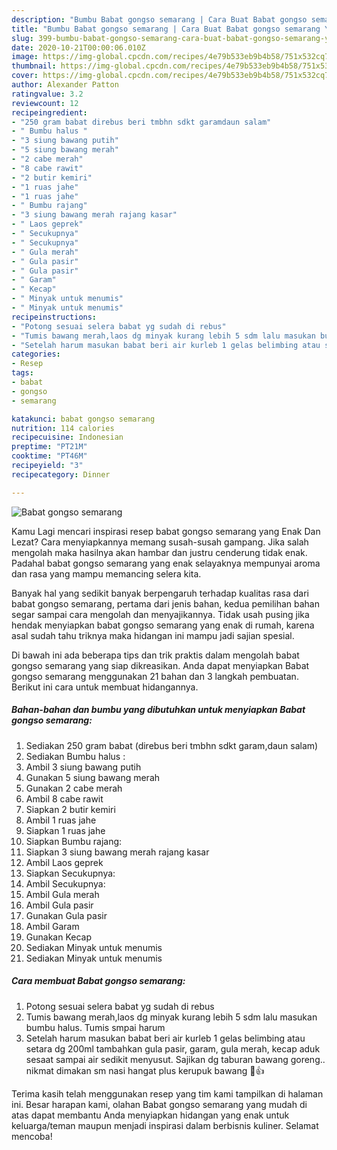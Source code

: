 ```yaml
---
description: "Bumbu Babat gongso semarang | Cara Buat Babat gongso semarang Yang Enak dan Simpel"
title: "Bumbu Babat gongso semarang | Cara Buat Babat gongso semarang Yang Enak dan Simpel"
slug: 399-bumbu-babat-gongso-semarang-cara-buat-babat-gongso-semarang-yang-enak-dan-simpel
date: 2020-10-21T00:00:06.010Z
image: https://img-global.cpcdn.com/recipes/4e79b533eb9b4b58/751x532cq70/babat-gongso-semarang-foto-resep-utama.jpg
thumbnail: https://img-global.cpcdn.com/recipes/4e79b533eb9b4b58/751x532cq70/babat-gongso-semarang-foto-resep-utama.jpg
cover: https://img-global.cpcdn.com/recipes/4e79b533eb9b4b58/751x532cq70/babat-gongso-semarang-foto-resep-utama.jpg
author: Alexander Patton
ratingvalue: 3.2
reviewcount: 12
recipeingredient:
- "250 gram babat direbus beri tmbhn sdkt garamdaun salam"
- " Bumbu halus "
- "3 siung bawang putih"
- "5 siung bawang merah"
- "2 cabe merah"
- "8 cabe rawit"
- "2 butir kemiri"
- "1 ruas jahe"
- "1 ruas jahe"
- " Bumbu rajang"
- "3 siung bawang merah rajang kasar"
- " Laos geprek"
- " Secukupnya"
- " Secukupnya"
- " Gula merah"
- " Gula pasir"
- " Gula pasir"
- " Garam"
- " Kecap"
- " Minyak untuk menumis"
- " Minyak untuk menumis"
recipeinstructions:
- "Potong sesuai selera babat yg sudah di rebus"
- "Tumis bawang merah,laos dg minyak kurang lebih 5 sdm lalu masukan bumbu halus. Tumis smpai harum"
- "Setelah harum masukan babat beri air kurleb 1 gelas belimbing atau setara dg 200ml tambahkan gula pasir, garam, gula merah, kecap aduk sesaat sampai air sedikit menyusut. Sajikan dg taburan bawang goreng.. nikmat dimakan sm nasi hangat plus kerupuk bawang 🤤👍"
categories:
- Resep
tags:
- babat
- gongso
- semarang

katakunci: babat gongso semarang 
nutrition: 114 calories
recipecuisine: Indonesian
preptime: "PT21M"
cooktime: "PT46M"
recipeyield: "3"
recipecategory: Dinner

---
```



![Babat gongso semarang](https://img-global.cpcdn.com/recipes/4e79b533eb9b4b58/751x532cq70/babat-gongso-semarang-foto-resep-utama.jpg)

Kamu Lagi mencari inspirasi resep babat gongso semarang yang Enak Dan Lezat? Cara menyiapkannya memang susah-susah gampang. Jika salah mengolah maka hasilnya akan hambar dan justru cenderung tidak enak. Padahal babat gongso semarang yang enak selayaknya mempunyai aroma dan rasa yang mampu memancing selera kita.



Banyak hal yang sedikit banyak berpengaruh terhadap kualitas rasa dari babat gongso semarang, pertama dari jenis bahan, kedua pemilihan bahan segar sampai cara mengolah dan menyajikannya. Tidak usah pusing jika hendak menyiapkan babat gongso semarang yang enak di rumah, karena asal sudah tahu triknya maka hidangan ini mampu jadi sajian spesial.


Di bawah ini ada beberapa tips dan trik praktis dalam mengolah babat gongso semarang yang siap dikreasikan. Anda dapat menyiapkan Babat gongso semarang menggunakan 21 bahan dan 3 langkah pembuatan. Berikut ini cara untuk membuat hidangannya.

<!--inarticleads1-->

##### Bahan-bahan dan bumbu yang dibutuhkan untuk menyiapkan Babat gongso semarang:

1. Sediakan 250 gram babat (direbus beri tmbhn sdkt garam,daun salam)
1. Sediakan  Bumbu halus :
1. Ambil 3 siung bawang putih
1. Gunakan 5 siung bawang merah
1. Gunakan 2 cabe merah
1. Ambil 8 cabe rawit
1. Siapkan 2 butir kemiri
1. Ambil 1 ruas jahe
1. Siapkan 1 ruas jahe
1. Siapkan  Bumbu rajang:
1. Siapkan 3 siung bawang merah rajang kasar
1. Ambil  Laos geprek
1. Siapkan  Secukupnya:
1. Ambil  Secukupnya:
1. Ambil  Gula merah
1. Ambil  Gula pasir
1. Gunakan  Gula pasir
1. Ambil  Garam
1. Gunakan  Kecap
1. Sediakan  Minyak untuk menumis
1. Sediakan  Minyak untuk menumis




<!--inarticleads2-->

##### Cara membuat Babat gongso semarang:

1. Potong sesuai selera babat yg sudah di rebus
1. Tumis bawang merah,laos dg minyak kurang lebih 5 sdm lalu masukan bumbu halus. Tumis smpai harum
1. Setelah harum masukan babat beri air kurleb 1 gelas belimbing atau setara dg 200ml tambahkan gula pasir, garam, gula merah, kecap aduk sesaat sampai air sedikit menyusut. Sajikan dg taburan bawang goreng.. nikmat dimakan sm nasi hangat plus kerupuk bawang 🤤👍




Terima kasih telah menggunakan resep yang tim kami tampilkan di halaman ini. Besar harapan kami, olahan Babat gongso semarang yang mudah di atas dapat membantu Anda menyiapkan hidangan yang enak untuk keluarga/teman maupun menjadi inspirasi dalam berbisnis kuliner. Selamat mencoba!
